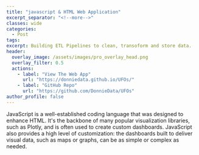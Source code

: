 ```yaml
---
title: "javascript & HTML Web Application"
excerpt_separator: "<!--more-->"
classes: wide 
categories:
  - Post
tags:
excerpt: Building ETL Pipelines to clean, transoform and store data. 
header:
  overlay_image: /assets/images/pro_overlay_head.png
  overlay_filter: 0.5 
  actions:
    - label: "View The Web App" 
      url: "https://donniedata.github.io/UFOs/"
    - label: "GitHub Repo"
      url: "https://github.com/DonnieData/UFOs"
author_profile: false 
---
```


<p>JavaScript is a well-established coding language that was designed to enhance HTML. It's the backbone of many popular visualization libraries, such as Plotly, and is often used to create custom dashboards. JavaScript also provides
a high level of customization: the dashboards built to deliver visual data, such as maps or graphs, can be as simple or complex as needed.</p>
